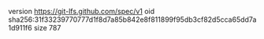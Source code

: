 version https://git-lfs.github.com/spec/v1
oid sha256:31f33239770777d1f8d7a85b842e8f811899f95db3cf82d5cca65dd7a1d911f6
size 787
